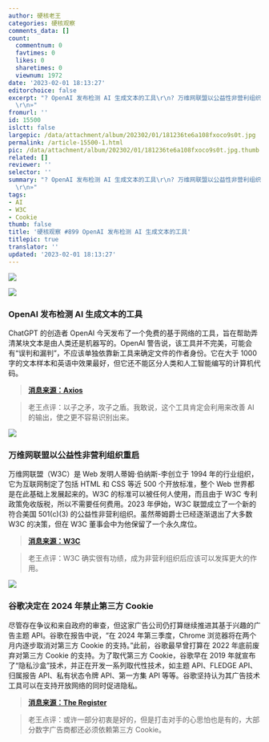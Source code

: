 ```yaml
---
author: 硬核老王
categories: 硬核观察
comments_data: []
count:
  commentnum: 0
  favtimes: 0
  likes: 0
  sharetimes: 0
  viewnum: 1972
date: '2023-02-01 18:13:27'
editorchoice: false
excerpt: "? OpenAI 发布检测 AI 生成文本的工具\r\n? 万维网联盟以公益性非营利组织重启\r\n? 谷歌决定在 2024 年禁止第三方 Cookie\r\n»
  \r\n»"
fromurl: ''
id: 15500
islctt: false
largepic: /data/attachment/album/202302/01/181236te6a108fxoco9s0t.jpg
permalink: /article-15500-1.html
pic: /data/attachment/album/202302/01/181236te6a108fxoco9s0t.jpg.thumb.jpg
related: []
reviewer: ''
selector: ''
summary: "? OpenAI 发布检测 AI 生成文本的工具\r\n? 万维网联盟以公益性非营利组织重启\r\n? 谷歌决定在 2024 年禁止第三方 Cookie\r\n»
  \r\n»"
tags:
- AI
- W3C
- Cookie
thumb: false
title: '硬核观察 #899 OpenAI 发布检测 AI 生成文本的工具'
titlepic: true
translator: ''
updated: '2023-02-01 18:13:27'
---
```


![](/data/attachment/album/202302/01/181236te6a108fxoco9s0t.jpg)


![](/data/attachment/album/202302/01/181247z3b3d3jggxnsrxs8.jpg)


### OpenAI 发布检测 AI 生成文本的工具


ChatGPT 的创造者 OpenAI 今天发布了一个免费的基于网络的工具，旨在帮助弄清某块文本是由人类还是机器写的。OpenAI 警告说，该工具并不完美，可能会有“误判和漏判”，不应该单独依靠新工具来确定文件的作者身份。它在大于 1000 字的文本样本和英语中效果最好，但它还不能区分人类和人工智能编写的计算机代码。



> 
> **[消息来源：Axios](https://www.axios.com/2023/01/31/openai-chatgpt-detector-tool-machine-written-text)**
> 
> 
> 



> 
> 老王点评：以子之矛，攻子之盾。我敢说，这个工具肯定会利用来改善 AI 的输出，使之更不容易识别出来。
> 
> 
> 


![](/data/attachment/album/202302/01/181255mke30ujleepj2gqu.jpg)


### 万维网联盟以公益性非营利组织重启


万维网联盟（W3C）是 Web 发明人蒂姆·伯纳斯-李创立于 1994 年的行业组织，它为互联网制定了包括 HTML 和 CSS 等近 500 个开放标准，整个 Web 世界都是在此基础上发展起来的。W3C 的标准可以被任何人使用，而且由于 W3C 专利政策免收版税，所以不需要任何费用。2023 年伊始，W3C 联盟成立了一个新的符合美国 501(c)(3) 的公益性非营利组织。虽然蒂姆爵士已经逐渐退出了大多数 W3C 的决策，但在 W3C 董事会中为他保留了一个永久席位。



> 
> **[消息来源：W3C](https://www.w3.org/2023/01/pressrelease-w3c-le-launched.html.en)**
> 
> 
> 



> 
> 老王点评：W3C 确实很有功绩，成为非营利组织后应该可以发挥更大的作用。
> 
> 
> 


![](/data/attachment/album/202302/01/181309o1ab1v0psbrou1z9.jpg)


### 谷歌决定在 2024 年禁止第三方 Cookie


尽管存在争议和来自政府的审查，但这家广告公司仍打算继续推进其基于兴趣的广告主题 API。谷歌在报告中说，“在 2024 年第三季度，Chrome 浏览器将在两个月内逐步取消对第三方 Cookie 的支持。”此前，谷歌最早曾打算在 2022 年底前废弃对第三方 Cookie 的支持。为了取代第三方 Cookie，谷歌早在 2019 年就宣布了“隐私沙盒”技术，并正在开发一系列取代性技术，如主题 API、FLEDGE API、归属报告 API、私有状态令牌 API、第一方集 API 等等。谷歌坚持认为其广告技术工具可以在支持开放网络的同时促进隐私。



> 
> **[消息来源：The Register](https://www.theregister.com/2023/02/01/google_cookie_sandbox/)**
> 
> 
> 



> 
> 老王点评：或许一部分初衷是好的，但是打击对手的心思怕也是有的，大部分数字广告商都还必须依赖第三方 Cookie。
> 
> 
>